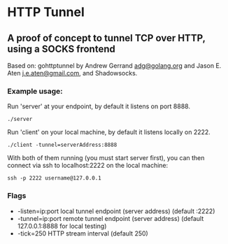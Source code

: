 # HTTP Tunnel

## A proof of concept to tunnel TCP over HTTP, using a SOCKS frontend

Based on: gohttptunnel by Andrew Gerrand <adg@golang.org> and Jason E. Aten <j.e.aten@gmail.com>, and Shadowsocks.

### Example usage:

Run 'server' at your endpoint, by default it listens on port 8888.

    ./server

Run 'client' on your local machine, by default it listens locally on 2222.

    ./client -tunnel=serverAddress:8888

With both of them running (you must start server first), you can then
connect via ssh to localhost:2222 on the local machine:

    ssh -p 2222 username@127.0.0.1

### Flags
  * -listen=ip:port local tunnel endpoint (server address)
    (default :2222)
  * -tunnel=ip:port remote tunnel endpoint (server address)
    (default 127.0.0.1:8888 for local testing)
  * -tick=250 HTTP stream interval
    (default 250)
